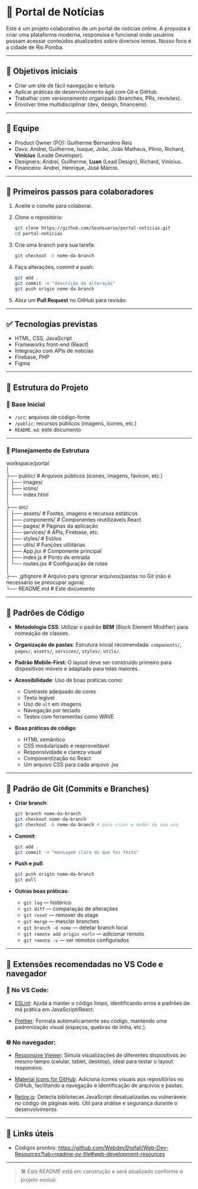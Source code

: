 # 📰 Portal de Notícias

Este é um projeto colaborativo de um portal de notícias online. A proposta é criar uma plataforma moderna, responsiva e funcional onde usuários possam acessar conteúdos atualizados sobre diversos temas. Nosso foco é a cidade de Rio Pomba.

---

## 📌 Objetivos iniciais

- Criar um site de fácil navegação e leitura.
- Aplicar práticas de desenvolvimento ágil com Git e GitHub.
- Trabalhar com versionamento organizado (branches, PRs, revisões).
- Envolver time multidisciplinar (dev, design, financeiro).

---

## 👥 Equipe

- Product Owner (PO): Guilherme Bernardino Reis
- Devs: Andrei, Guilherme, Isaque, João, João Matheus, Plínio, Richard, **Vinícius**  (Leade Developer).
- Designers: Andrei, Guilherme, **Luan** (Lead Design), Richard, Vinícius.
- Financeiro: Andrei, Henrique, José Márcio.

---

## 🚀 Primeiros passos para colaboradores

1. Aceite o convite para colaborar.
2. Clone o repositório:
   ```bash
   git clone https://github.com/SeuUsuario/portal-noticias.git
   cd portal-noticias
   ````

3. Crie uma branch para sua tarefa:

   ```bash
   git checkout -b nome-da-branch
   ```
4. Faça alterações, commit e push:

   ```bash
   git add .
   git commit -m "descrição da alteração"
   git push origin nome-da-branch
   ```
5. Abra um **Pull Request** no GitHub para revisão.

---

## ✅ Tecnologias previstas

* HTML, CSS, JavaScript
* Frameworks front-end (React)
* Integração com APIs de notícias
* Firebase, PHP
* Figma

---

## 📂 Estrutura do Projeto

### 🧱 Base Inicial
- `/src`: arquivos de código-fonte
- `/public`: recursos públicos (imagens, ícones, etc.)
- `README.md`: este documento

---

### 🧭 Planejamento de Estrutura

workspace/portal  
│  
├── public/                  # Arquivos públicos (ícones, imagens, favicon, etc.)  
│   ├── images/  
│   ├── icons/  
│   └── index.html  
│  
├── src/  
│   ├── assets/              # Fontes, imagens e recursos estáticos  
│   ├── components/          # Componentes reutilizáveis React  
│   ├── pages/               # Páginas da aplicação  
│   ├── services/            # APIs, Firebase, etc.  
│   ├── styles/              # Estilos  
│   ├── utils/               # Funções utilitárias  
│   ├── App.jsx              # Componente principal  
│   ├── index.js             # Ponto de entrada  
│   └── routes.jsx           # Configuração de rotas  
│  
├── .gitignore               # Arquivo para ignorar arquivos/pastas no Git (não é necessário se preocupar agora)  
└── README.md                # Este documento

---

## 🧩 Padrões de Código

* **Metodologia CSS**:
  Utilizar o padrão **BEM** (Block Element Modifier) para nomeação de classes.

* **Organização de pastas**:
  Estrutura inicial recomendada: `components/`, `pages/`, `assets/`, `services/`, `styles/`, `utils/`.

* **Padrão Mobile-First**:
  O layout deve ser construído primeiro para dispositivos móveis e adaptado para telas maiores.

* **Acessibilidade**:
  Uso de boas práticas como:

  * Contraste adequado de cores
  * Texto legível
  * Uso de `alt` em imagens
  * Navegação por teclado
  * Testes com ferramentas como WAVE

* **Boas práticas de código**:

  * HTML semântico
  * CSS modularizado e reaproveitável
  * Responsividade e clareza visual
  * Componentização no React
  * Um arquivo CSS para cada arquivo .jsx

---

## 📘 Padrão de Git (Commits e Branches)

- **Criar branch**:

  ```bash
  git branch nome-da-branch
  git checkout nome-da-branch
  git checkout -b nome-da-branch # para criar e mudar de uma vez
  ```

- **Commit**:

  ```bash
  git add .
  git commit -m "mensagem clara do que foi feito"
  ```

- **Push e pull**:

  ```bash
  git push origin nome-da-branch
  git pull
  ```

- **Outras boas práticas**:

  - `git log` — histórico  
  - `git diff` — comparação de alterações  
  - `git reset` — remover do stage  
  - `git merge` — mesclar branches  
  - `git branch -d nome` — deletar branch local  
  - `git remote add origin <url>` — adicionar remoto  
  - `git remote -v` — ver remotos configurados

---

## 🔌 Extensões recomendadas no VS Code e navegador

### 🧠 No VS Code:

- [ESLint](https://marketplace.visualstudio.com/items?itemName=dbaeumer.vscode-eslint): Ajuda a manter o código limpo, identificando erros e padrões de má prática em JavaScript/React.

- [Prettier](https://marketplace.visualstudio.com/items?itemName=esbenp.prettier-vscode): Formata automaticamente seu código, mantendo uma padronização visual (espaços, quebras de linha, etc.).

### 🌐 No navegador:

- [Responsive Viewer](https://chromewebstore.google.com/detail/responsive-viewer/inmopeiepgfljkpkidclfgbgbmfcennb?hl=pt-BR&utm_source=ext_sidebar): Simula visualizações de diferentes dispositivos ao mesmo tempo (celular, tablet, desktop), ideal para testar o layout responsivo.

- [Material Icons for GitHub](https://chromewebstore.google.com/detail/material-icons-for-github/bggfcpfjbdkhfhfmkjpbhnkhnpjjeomc?hl=pt-BR&utm_source=ext_sidebar): Adiciona ícones visuais aos repositórios no GitHub, facilitando a navegação e identificação de arquivos e pastas.

- [Retire.js](https://chromewebstore.google.com/detail/retirejs/djkbihbnjhkjdocoafobidefhephglfd): Detecta bibliotecas JavaScript desatualizadas ou vulneráveis no código de páginas web. Útil para análise e segurança durante o desenvolvimento.

---

## 🔗 Links úteis 
   * Códigos prontos: https://github.com/WebdevShefali/Web-Dev-Resources?tab=readme-ov-file#web-development-resources
---

> 🛠️ Este README está em construção e será atualizado conforme o projeto evoluir.
